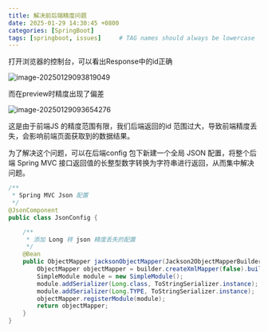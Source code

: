 ```yaml
---
title: 解决前后端精度问题
date: 2025-01-29 14:30:45 +0800
categories: [SpringBoot]
tags: [springboot, issues]     # TAG names should always be lowercase
---
```




打开浏览器的控制台，可以看出Response中的id正确

![image-20250129093819049](./../assets/image/image-20250129093819049.png)

而在preview时精度出现了偏差



![image-20250129093654276](./../assets/image/image-20250129093654276.png)

这是由于前端JS 的精度范围有限，我们后端返回的id 范围过大，导致前端精度丢失，会影响前端页面获取到的数据结果。

为了解决这个问题，可以在后端config 包下新建一个全局 JSON 配置，将整个后端 Spring MVC 接口返回值的长整型数字转换为字符串进行返回，从而集中解决问题。

```java
/**
 * Spring MVC Json 配置
 */
@JsonComponent
public class JsonConfig {

    /**
     * 添加 Long 转 json 精度丢失的配置
     */
    @Bean
    public ObjectMapper jacksonObjectMapper(Jackson2ObjectMapperBuilder builder) {
        ObjectMapper objectMapper = builder.createXmlMapper(false).build();
        SimpleModule module = new SimpleModule();
        module.addSerializer(Long.class, ToStringSerializer.instance);
        module.addSerializer(Long.TYPE, ToStringSerializer.instance);
        objectMapper.registerModule(module);
        return objectMapper;
    }
}
```

